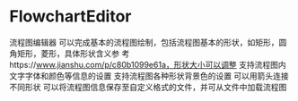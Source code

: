 # FlowchartEditor
流程图编辑器
可以完成基本的流程图绘制，包括流程图基本的形状，如矩形，圆角矩形，菱形，具体形状含义参
考https://www.jianshu.com/p/c80b1099e61a，形状大小可以调整
支持流程图内文字字体和颜色等信息的设置
支持流程图各种形状背景色的设置
可以用箭头连接不同形状
可以将流程图信息保存至自定义格式的文件，并可从文件中加载流程图
